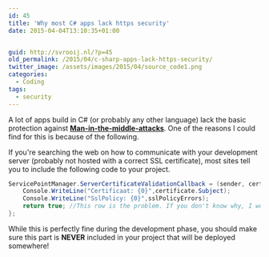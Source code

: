 ```yaml
---
id: 45
title: 'Why most C# apps lack https security'
date: 2015-04-04T13:10:35+01:00


guid: http://svrooij.nl/?p=45
old_permalink: /2015/04/c-sharp-apps-lack-https-security/
twitter_image: /assets/images/2015/04/source_code1.png
categories:
  - Coding
tags:
  - security
---
```

A lot of apps build in C# (or probably any other language) lack the basic protection against **<a title="Wikipedia Man-in-the-middle attack" href="http://en.wikipedia.org/wiki/Man-in-the-middle_attack" target="_blank">Man-in-the-middle-attacks</a>**. One of the reasons I could find for this is because of the following.  
<!--more-->

If you're searching the web on how to communicate with your development server (probably not hosted with a correct SSL certificate), most sites tell you to include the following code to your project.

```csharp
ServicePointManager.ServerCertificateValidationCallback = (sender, certificate, chain, sslPolicyErrors) => {
	Console.WriteLine("Certificaat: {0}",certificate.Subject);
	Console.WriteLine("SslPolicy: {0}",sslPolicyErrors);
	return true; //This row is the problem. If you don't know why, I wouldn't use apps from your company!
};
```

While this is perfectly fine during the development phase, you should make sure this part is **NEVER** included in your project that will be deployed somewhere!